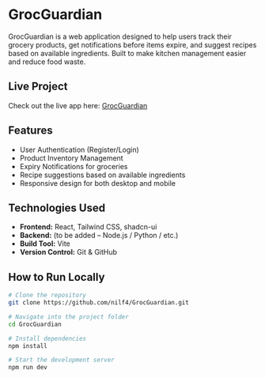 # GrocGuardian

GrocGuardian is a web application designed to help users track their grocery products, get notifications before items expire, and suggest recipes based on available ingredients. Built to make kitchen management easier and reduce food waste.

## Live Project

Check out the live app here: [GrocGuardian](https://lovable.dev/projects/4c511966-84ac-47ef-aa97-3fdce111730b)

## Features

- User Authentication (Register/Login)
- Product Inventory Management
- Expiry Notifications for groceries
- Recipe suggestions based on available ingredients
- Responsive design for both desktop and mobile

## Technologies Used

- **Frontend:** React, Tailwind CSS, shadcn-ui
- **Backend:** (to be added – Node.js / Python / etc.)
- **Build Tool:** Vite
- **Version Control:** Git & GitHub

## How to Run Locally

```bash
# Clone the repository
git clone https://github.com/nilf4/GrocGuardian.git

# Navigate into the project folder
cd GrocGuardian

# Install dependencies
npm install

# Start the development server
npm run dev
